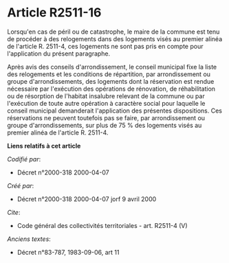 # Article R2511-16

Lorsqu'en cas de péril ou de catastrophe, le maire de la commune est tenu de procéder à des relogements dans des logements
visés au premier alinéa de l'article R. 2511-4, ces logements ne sont pas pris en compte pour l'application du présent
paragraphe.

Après avis des conseils d'arrondissement, le conseil municipal fixe la liste des relogements et les conditions de
répartition, par arrondissement ou groupe d'arrondissements, des logements dont la réservation est rendue nécessaire par
l'exécution des opérations de rénovation, de réhabilitation ou de résorption de l'habitat insalubre relevant de la commune ou
par l'exécution de toute autre opération à caractère social pour laquelle le conseil municipal demanderait l'application des
présentes dispositions. Ces réservations ne peuvent toutefois pas se faire, par arrondissement ou groupe d'arrondissements,
sur plus de 75 % des logements visés au premier alinéa de l'article R. 2511-4.

**Liens relatifs à cet article**

_Codifié par_:

  - Décret n°2000-318 2000-04-07

_Créé par_:

  - Décret n°2000-318 2000-04-07 jorf 9 avril 2000

_Cite_:

  - Code général des collectivités territoriales - art. R2511-4 (V)

_Anciens textes_:

  - Décret n°83-787, 1983-09-06, art 11
